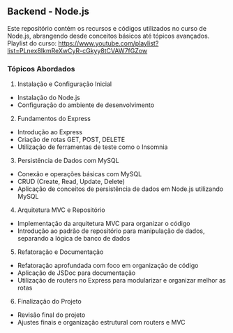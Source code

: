 ## Backend - Node.js

Este repositório contém os recursos e códigos utilizados no curso de Node.js, abrangendo desde conceitos básicos até tópicos avançados.
Playlist do curso: https://www.youtube.com/playlist?list=PLnex8IkmReXwCyR-cGkyy8tCVAW7fGZow

### Tópicos Abordados
1. Instalação e Configuração Inicial
- Instalação do Node.js
- Configuração do ambiente de desenvolvimento

2. Fundamentos do Express
- Introdução ao Express
- Criação de rotas GET, POST, DELETE
- Utilização de ferramentas de teste como o Insomnia

3. Persistência de Dados com MySQL
- Conexão e operações básicas com MySQL
- CRUD (Create, Read, Update, Delete)
- Aplicação de conceitos de persistência de dados em Node.js utilizando MySQL

4. Arquitetura MVC e Repositório
- Implementação da arquitetura MVC para organizar o código
- Introdução ao padrão de repositório para manipulação de dados, separando a lógica de banco de dados

5. Refatoração e Documentação
- Refatoração aprofundada com foco em organização de código
- Aplicação de JSDoc para documentação
- Utilização de routers no Express para modularizar e organizar melhor as rotas

6. Finalização do Projeto
- Revisão final do projeto
- Ajustes finais e organização estrutural com routers e MVC


